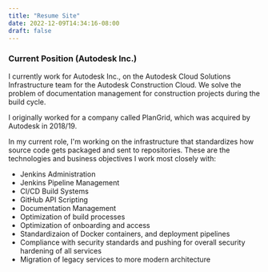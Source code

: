 ```yaml
---
title: "Resume Site"
date: 2022-12-09T14:34:16-08:00
draft: false
---
```


### Current Position (Autodesk Inc.)

I currently work for Autodesk Inc., on the Autodesk Cloud Solutions Infrastructure team for the Autodesk Construction Cloud. We solve the problem of documentation management for construction projects during the build cycle.

I originally worked for a company called PlanGrid, which was acquired by Autodesk in 2018/19.

In my current role, I'm working on the infrastructure that standardizes how source code gets packaged and sent to repositories. These are the technologies and business objectives I work most closely with:

- Jenkins Administration
- Jenkins Pipeline Management
- CI/CD Build Systems
- GitHub API Scripting
- Documentation Management
- Optimization of build processes
- Optimization of onboarding and access
- Standardizaion of Docker containers, and deployment pipelines
- Compliance with security standards and pushing for overall security hardening of all services
- Migration of legacy services to more modern architecture